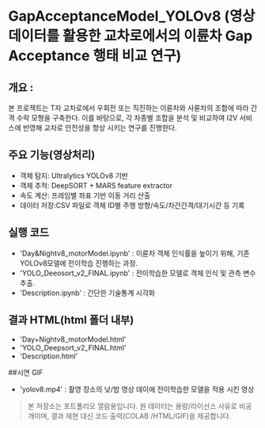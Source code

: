 # GapAcceptanceModel_YOLOv8 (영상 데이터를 활용한 교차로에서의 이륜차 Gap Acceptance 행태 비교 연구)

## 개요 :
본 프로젝트는 T자 교차로에서 우회전 또는 직진하는 이륜차와 사륜차의 조합에 따라 간격 수락 모형을 구축한다. 이를 바탕으로, 각 차종별 조합을 분석 및 비교하여 I2V 서비스에 반영해 교차로 안전성을 향상 시키는 연구를 진행한다. 

## 주요 기능(영상처리) 
- 객체 탐지: Ultralytics YOLOv8 기반
- 객체 추적: DeepSORT + MARS feature extractor
- 속도 계산: 프레임별 좌표 기반 이동 거리 산출
- 데이터 저장:CSV 파일로 객체 ID별 주행 방향/속도/차간간격/대기시간 등 기록
  
## 실행 코드 
- 'Day&Nightv8_motorModel.ipynb' : 이륜차 객체 인식률을 높이기 위해, 기존 YOLOv8모델에 전이학습 진행하는 과정.
- 'YOLO_Deeosort_v2_FINAL.ipynb' : 전이학습한 모델로 객체 인식 및 관측 변수 추출.
- 'Description.ipynb' : 간단한 기술통계 시각화

## 결과 HTML(html 폴더 내부) 
- 'Day+Nightv8_motorModel.html'
- 'YOLO_Deepsort_v2_FINAL.html'
- 'Description.html'

##시연 GIF 
- 'yolov8.mp4' : 촬영 장소의 낮/밤 영상 데이에 전이학습한 모델을 적용 시킨 영상
  
> 본 저장소는 포트폴리오 열람용입니다. 원 데이터는 용량/라이선스 사유로 비공개이며,
> 결과 재현 대신 코드·출력(COLAB /HTML/GIF)을 제공합니다.
